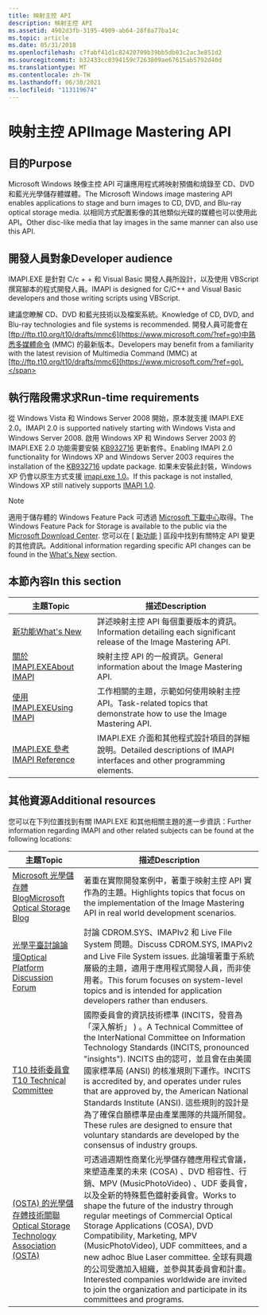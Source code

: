 ```yaml
---
title: 映射主控 API
description: 映射主控 API
ms.assetid: 4902d3fb-3195-4909-ab64-28f8a77ba14c
ms.topic: article
ms.date: 05/31/2018
ms.openlocfilehash: c7fabf41d1c82420709b39bb5db03c2ac3e851d2
ms.sourcegitcommit: b32433cc0394159c7263809ae67615ab5792d40d
ms.translationtype: MT
ms.contentlocale: zh-TW
ms.lasthandoff: 06/30/2021
ms.locfileid: "113119674"
---
```

# <a name="image-mastering-api"></a><span data-ttu-id="30ff7-103">映射主控 API</span><span class="sxs-lookup"><span data-stu-id="30ff7-103">Image Mastering API</span></span>

## <a name="purpose"></a><span data-ttu-id="30ff7-104">目的</span><span class="sxs-lookup"><span data-stu-id="30ff7-104">Purpose</span></span>

<span data-ttu-id="30ff7-105">Microsoft Windows 映像主控 API 可讓應用程式將映射預備和燒錄至 CD、DVD 和藍光光學儲存體媒體。</span><span class="sxs-lookup"><span data-stu-id="30ff7-105">The Microsoft Windows image mastering API enables applications to stage and burn images to CD, DVD, and Blu-ray optical storage media.</span></span> <span data-ttu-id="30ff7-106">以相同方式配置影像的其他類似光碟的媒體也可以使用此 API。</span><span class="sxs-lookup"><span data-stu-id="30ff7-106">Other disc-like media that lay images in the same manner can also use this API.</span></span>

## <a name="developer-audience"></a><span data-ttu-id="30ff7-107">開發人員對象</span><span class="sxs-lookup"><span data-stu-id="30ff7-107">Developer audience</span></span>

<span data-ttu-id="30ff7-108">IMAPI.EXE 是針對 C/c + + 和 Visual Basic 開發人員所設計，以及使用 VBScript 撰寫腳本的程式開發人員。</span><span class="sxs-lookup"><span data-stu-id="30ff7-108">IMAPI is designed for C/C++ and Visual Basic developers and those writing scripts using VBScript.</span></span>

<span data-ttu-id="30ff7-109">建議您瞭解 CD、DVD 和藍光技術以及檔案系統。</span><span class="sxs-lookup"><span data-stu-id="30ff7-109">Knowledge of CD, DVD, and Blu-ray technologies and file systems is recommended.</span></span> <span data-ttu-id="30ff7-110">開發人員可能會在 [ftp://ftp.t10.org/t10/drafts/mmc6](https://www.microsoft.com/?ref=go)中熟悉多媒體命令 (MMC) 的最新版本。</span><span class="sxs-lookup"><span data-stu-id="30ff7-110">Developers may benefit from a familiarity with the latest revision of Multimedia Command (MMC) at [ftp://ftp.t10.org/t10/drafts/mmc6](https://www.microsoft.com/?ref=go).</span></span>

## <a name="run-time-requirements"></a><span data-ttu-id="30ff7-111">執行階段需求求</span><span class="sxs-lookup"><span data-stu-id="30ff7-111">Run-time requirements</span></span>

<span data-ttu-id="30ff7-112">從 Windows Vista 和 Windows Server 2008 開始，原本就支援 IMAPI.EXE 2.0。</span><span class="sxs-lookup"><span data-stu-id="30ff7-112">IMAPI 2.0 is supported natively starting with Windows Vista and Windows Server 2008.</span></span> <span data-ttu-id="30ff7-113">啟用 Windows XP 和 Windows Server 2003 的 IMAPI.EXE 2.0 功能需要安裝 [KB932716](https://support.microsoft.com/kb/932716) 更新套件。</span><span class="sxs-lookup"><span data-stu-id="30ff7-113">Enabling IMAPI 2.0 functionality for Windows XP and Windows Server 2003 requires the installation of the [KB932716](https://support.microsoft.com/kb/932716) update package.</span></span> <span data-ttu-id="30ff7-114">如果未安裝此封裝，Windows XP 仍會以原生方式支援 [imapi.exe 1.0](imapiv1.md)。</span><span class="sxs-lookup"><span data-stu-id="30ff7-114">If this package is not installed, Windows XP still natively supports [IMAPI 1.0](imapiv1.md).</span></span>

> [!Note]  
> <span data-ttu-id="30ff7-115">適用于儲存體的 Windows Feature Pack 可透過 [Microsoft 下載中心](https://www.microsoft.com/downloads/details.aspx?FamilyID=63ab51ea-99c9-45c0-980a-c556746fcf05)取得。</span><span class="sxs-lookup"><span data-stu-id="30ff7-115">The Windows Feature Pack for Storage is available to the public via the [Microsoft Download Center](https://www.microsoft.com/downloads/details.aspx?FamilyID=63ab51ea-99c9-45c0-980a-c556746fcf05).</span></span> <span data-ttu-id="30ff7-116">您可以在 [ [新功能](what-s-new.md) ] 區段中找到有關特定 API 變更的其他資訊。</span><span class="sxs-lookup"><span data-stu-id="30ff7-116">Additional information regarding specific API changes can be found in the [What's New](what-s-new.md) section.</span></span>

 

## <a name="in-this-section"></a><span data-ttu-id="30ff7-117">本節內容</span><span class="sxs-lookup"><span data-stu-id="30ff7-117">In this section</span></span>



| <span data-ttu-id="30ff7-118">主題</span><span class="sxs-lookup"><span data-stu-id="30ff7-118">Topic</span></span>                                             | <span data-ttu-id="30ff7-119">描述</span><span class="sxs-lookup"><span data-stu-id="30ff7-119">Description</span></span>                                                                           |
|---------------------------------------------------|---------------------------------------------------------------------------------------|
| [<span data-ttu-id="30ff7-120">新功能</span><span class="sxs-lookup"><span data-stu-id="30ff7-120">What's New</span></span>](what-s-new.md)<br/>           | <span data-ttu-id="30ff7-121">詳述映射主控 API 每個重要版本的資訊。</span><span class="sxs-lookup"><span data-stu-id="30ff7-121">Information detailing each significant release of the Image Mastering API.</span></span><br/> |
| [<span data-ttu-id="30ff7-122">關於 IMAPI.EXE</span><span class="sxs-lookup"><span data-stu-id="30ff7-122">About IMAPI</span></span>](about-imapi.md)<br/>         | <span data-ttu-id="30ff7-123">映射主控 API 的一般資訊。</span><span class="sxs-lookup"><span data-stu-id="30ff7-123">General information about the Image Mastering API.</span></span><br/>                         |
| [<span data-ttu-id="30ff7-124">使用 IMAPI.EXE</span><span class="sxs-lookup"><span data-stu-id="30ff7-124">Using IMAPI</span></span>](using-imapi.md)<br/>         | <span data-ttu-id="30ff7-125">工作相關的主題，示範如何使用映射主控 API。</span><span class="sxs-lookup"><span data-stu-id="30ff7-125">Task-related topics that demonstrate how to use the Image Mastering API.</span></span><br/>   |
| [<span data-ttu-id="30ff7-126">IMAPI.EXE 參考</span><span class="sxs-lookup"><span data-stu-id="30ff7-126">IMAPI Reference</span></span>](imapi-reference.md)<br/> | <span data-ttu-id="30ff7-127">IMAPI.EXE 介面和其他程式設計項目的詳細說明。</span><span class="sxs-lookup"><span data-stu-id="30ff7-127">Detailed descriptions of IMAPI interfaces and other programming elements.</span></span><br/>  |



 

## <a name="additional-resources"></a><span data-ttu-id="30ff7-128">其他資源</span><span class="sxs-lookup"><span data-stu-id="30ff7-128">Additional resources</span></span>

<span data-ttu-id="30ff7-129">您可以在下列位置找到有關 IMAPI.EXE 和其他相關主題的進一步資訊：</span><span class="sxs-lookup"><span data-stu-id="30ff7-129">Further information regarding IMAPI and other related subjects can be found at the following locations:</span></span>



| <span data-ttu-id="30ff7-130">主題</span><span class="sxs-lookup"><span data-stu-id="30ff7-130">Topic</span></span>                                                                                                 | <span data-ttu-id="30ff7-131">描述</span><span class="sxs-lookup"><span data-stu-id="30ff7-131">Description</span></span>                                                                                                                                                                                                                                                                                                                                                                   |
|--------------------------------------------------------------------------------------------------|--------------------------------------------------------------------------------------------------------------------------------------------------------------------------------------------------------------------------------------------------------------------------------------------------------------------------------------------------------------------|
| [<span data-ttu-id="30ff7-132">Microsoft 光學儲存體 Blog</span><span class="sxs-lookup"><span data-stu-id="30ff7-132">Microsoft Optical Storage Blog</span></span>](/archive/blogs/opticalstorage/)                | <span data-ttu-id="30ff7-133">著重在實際開發案例中，著重于映射主控 API 實作為的主題。</span><span class="sxs-lookup"><span data-stu-id="30ff7-133">Highlights topics that focus on the implementation of the Image Mastering API in real world development scenarios.</span></span>                                                                                                                                                                                                                                                 |
| [<span data-ttu-id="30ff7-134">光學平臺討論論壇</span><span class="sxs-lookup"><span data-stu-id="30ff7-134">Optical Platform Discussion Forum</span></span>](https://social.msdn.microsoft.com/forums/windowsopticalplatform/threads/)              | <span data-ttu-id="30ff7-135">討論 CDROM.SYS、IMAPIv2 和 Live File System 問題。</span><span class="sxs-lookup"><span data-stu-id="30ff7-135">Discuss CDROM.SYS, IMAPIv2 and Live File System issues.</span></span> <span data-ttu-id="30ff7-136">此論壇著重于系統層級的主題，適用于應用程式開發人員，而非使用者。</span><span class="sxs-lookup"><span data-stu-id="30ff7-136">This forum focuses on system-level topics and is intended for application developers rather than endusers.</span></span>                                                                                                                                                                                                 |
| [<span data-ttu-id="30ff7-137">T10 技術委員會</span><span class="sxs-lookup"><span data-stu-id="30ff7-137">T10 Technical Committee</span></span>](https://www.t10.org/)                       | <span data-ttu-id="30ff7-138">國際委員會的資訊技術標準 (INCITS，發音為「深入解析」 ) 。</span><span class="sxs-lookup"><span data-stu-id="30ff7-138">A Technical Committee of the InterNational Committee on Information Technology Standards (INCITS, pronounced "insights").</span></span> <span data-ttu-id="30ff7-139">INCITS 由的認可，並且會在由美國國家標準局 (ANSI) 的核准規則下運作。</span><span class="sxs-lookup"><span data-stu-id="30ff7-139">INCITS is accredited by, and operates under rules that are approved by, the American National Standards Institute (ANSI).</span></span> <span data-ttu-id="30ff7-140">這些規則的設計是為了確保自願標準是由產業團隊的共識所開發。</span><span class="sxs-lookup"><span data-stu-id="30ff7-140">These rules are designed to ensure that voluntary standards are developed by the consensus of industry groups.</span></span> |
| [<span data-ttu-id="30ff7-141"> (OSTA) 的光學儲存體技術關聯 </span><span class="sxs-lookup"><span data-stu-id="30ff7-141">Optical Storage Technology Association (OSTA)</span></span>](http://www.osta.org/) | <span data-ttu-id="30ff7-142">可透過週期性商業化光學儲存體應用程式會議，來塑造產業的未來 (COSA) 、DVD 相容性、行銷、MPV (MusicPhotoVideo) 、UDF 委員會，以及全新的特殊藍色鐳射委員會。</span><span class="sxs-lookup"><span data-stu-id="30ff7-142">Works to shape the future of the industry through regular meetings of Commercial Optical Storage Applications (COSA), DVD Compatibility, Marketing, MPV (MusicPhotoVideo), UDF committees, and a new adhoc Blue Laser committee.</span></span> <span data-ttu-id="30ff7-143">全球有興趣的公司受邀加入組織，並參與其委員會和計畫。</span><span class="sxs-lookup"><span data-stu-id="30ff7-143">Interested companies worldwide are invited to join the organization and participate in its committees and programs.</span></span>               |



 

 


